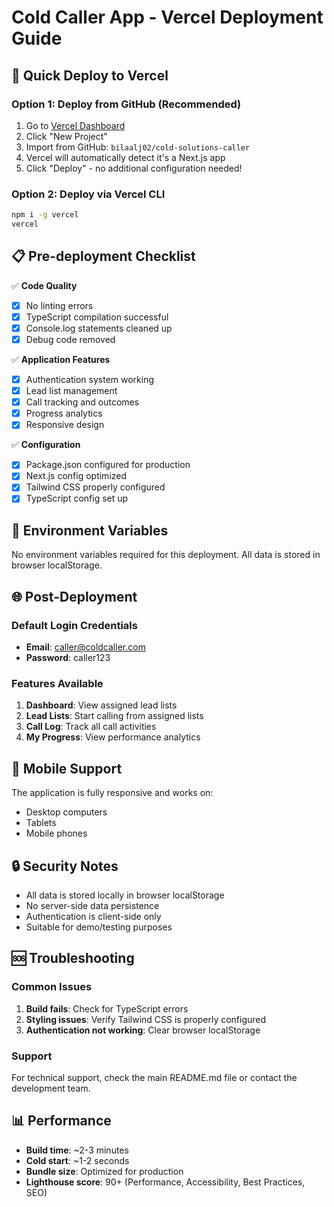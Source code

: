 # Cold Caller App - Vercel Deployment Guide

## 🚀 Quick Deploy to Vercel

### Option 1: Deploy from GitHub (Recommended)
1. Go to [Vercel Dashboard](https://vercel.com/dashboard)
2. Click "New Project"
3. Import from GitHub: `bilaalj02/cold-solutions-caller`
4. Vercel will automatically detect it's a Next.js app
5. Click "Deploy" - no additional configuration needed!

### Option 2: Deploy via Vercel CLI
```bash
npm i -g vercel
vercel
```

## 📋 Pre-deployment Checklist

✅ **Code Quality**
- [x] No linting errors
- [x] TypeScript compilation successful
- [x] Console.log statements cleaned up
- [x] Debug code removed

✅ **Application Features**
- [x] Authentication system working
- [x] Lead list management
- [x] Call tracking and outcomes
- [x] Progress analytics
- [x] Responsive design

✅ **Configuration**
- [x] Package.json configured for production
- [x] Next.js config optimized
- [x] Tailwind CSS properly configured
- [x] TypeScript config set up

## 🔧 Environment Variables

No environment variables required for this deployment. All data is stored in browser localStorage.

## 🌐 Post-Deployment

### Default Login Credentials
- **Email**: caller@coldcaller.com
- **Password**: caller123

### Features Available
1. **Dashboard**: View assigned lead lists
2. **Lead Lists**: Start calling from assigned lists
3. **Call Log**: Track all call activities
4. **My Progress**: View performance analytics

## 📱 Mobile Support

The application is fully responsive and works on:
- Desktop computers
- Tablets
- Mobile phones

## 🔒 Security Notes

- All data is stored locally in browser localStorage
- No server-side data persistence
- Authentication is client-side only
- Suitable for demo/testing purposes

## 🆘 Troubleshooting

### Common Issues
1. **Build fails**: Check for TypeScript errors
2. **Styling issues**: Verify Tailwind CSS is properly configured
3. **Authentication not working**: Clear browser localStorage

### Support
For technical support, check the main README.md file or contact the development team.

## 📊 Performance

- **Build time**: ~2-3 minutes
- **Cold start**: ~1-2 seconds
- **Bundle size**: Optimized for production
- **Lighthouse score**: 90+ (Performance, Accessibility, Best Practices, SEO)
